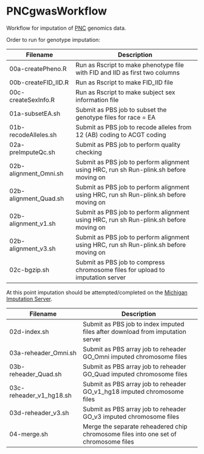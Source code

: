 # PNCgwasWorkflow
Workflow for imputation of [PNC](https://www.ncbi.nlm.nih.gov/projects/gap/cgi-bin/study.cgi?study_id=phs000607.v1.p1) genomics data.

Order to run for genotype imputation:

| Filename               | Description                                                                                                |
| ---                    | ---                                                                                                        |
|00a-createPheno.R       |Run as Rscript to make phenotype file with FID and IID as first two columns                                 |
|00b-createFID_IID.R     |Run as Rscript to make FID_IID file                                                                         |
|00c-createSexInfo.R     |Run as Rscript to make subject sex information file                                                         |
|01a-subsetEA.sh         |Submit as PBS job to subset the genotype files for race = EA                                                |
|01b-recodeAlleles.sh    |Submit as PBS job to recode alleles from 12 (AB) coding to ACGT coding                                      |
|02a-preImputeQc.sh      |Submit as PBS job to perform quality checking                                                               |
|02b-alignment_Omni.sh   |Submit as PBS job to perform alignment using HRC, run sh Run-plink.sh before moving on                      |
|02b-alignment_Quad.sh   |Submit as PBS job to perform alignment using HRC, run sh Run-plink.sh before moving on                      |
|02b-alignment_v1.sh     |Submit as PBS job to perform alignment using HRC, run sh Run-plink.sh before moving on                      |
|02b-alignment_v3.sh     |Submit as PBS job to perform alignment using HRC, run sh Run-plink.sh before moving on                      |
|02c-bgzip.sh            |Submit as PBS job to compress chromosome files for upload to imputation server                              |

At this point imputation should be attempted/completed on the [Michigan Imputation Server](https://imputationserver.sph.umich.edu).

| Filename               | Description                                                                                                |
| ---                    | ---                                                                                                        |
|02d-index.sh            |Submit as PBS job to index imputed files after download from imputation server                              |
|03a-reheader_Omni.sh    |Submit as PBS array job to reheader GO_Omni imputed chromosome files                                        |
|03b-reheader_Quad.sh    |Submit as PBS array job to reheader GO_Quad imputed chromosome files                                        |
|03c-reheader_v1_hg18.sh |Submit as PBS array job to reheader GO_v1_hg18 imputed chromosome files                                     |
|03d-reheader_v3.sh      |Submit as PBS array job to reheader GO_v3 imputed chromosome files                                          |
|04-merge.sh             |Merge the separate reheadered chip chromosome files into one set of chromosome files                        |
